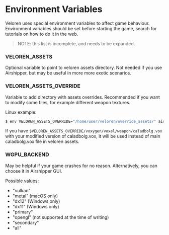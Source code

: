 # Environment Variables

Veloren uses special environment variables to affect game behaviour.
Environment variables should be set before starting the game, search for
tutorials on how to do it in the web.

> NOTE: this list is incomplete, and needs to be expanded.

### VELOREN_ASSETS
Optional variable to point to veloren assets directory.
Not needed if you use Airshipper, but may be useful in more more exotic
scenarios.
### VELOREN_ASSETS_OVERRIDE
Variable to add directory with assets overrides. Recommended if you want to
modify some files, for example different weapon textures.

Linux example:
```bash
$ env VELOREN_ASSETS_OVERRIDE="/home/user/veloren/override_assets/" airshipper run
```
If you have `$VELOREN_ASSETS_OVERRIDE/voxygen/voxel/weapon/caladbolg.vox` with
your modified version of caladbolg.vox, it will be used instead of main
caladbolg.vox file in veloren assets.
### WGPU_BACKEND
May be helpful if your game crashes for no reason. Alternatively, you can
choose it in Airshipper GUI.

Possible values:
- "vulkan"
- "metal" (macOS only)
- "dx12" (Windows only)
- "dx11" (Windows only)
- "primary"
- "opengl" (not supported at the time of writing)
- "secondary"
- "all"
